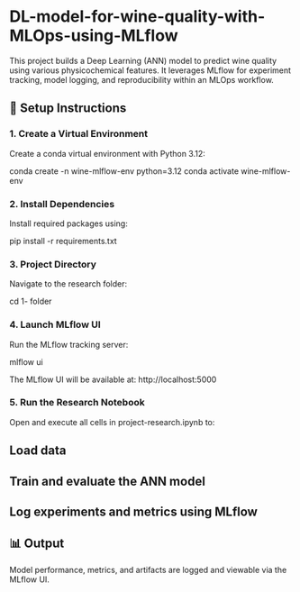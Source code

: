 # DL-model-for-wine-quality-with-MLOps-using-MLflow

This project builds a Deep Learning (ANN) model to predict wine quality using various physicochemical features. It leverages MLflow for experiment tracking, model logging, and reproducibility within an MLOps workflow.

## 🔧 Setup Instructions

### 1. Create a Virtual Environment

Create a conda virtual environment with Python 3.12:

conda create -n wine-mlflow-env python=3.12
conda activate wine-mlflow-env

### 2. Install Dependencies

Install required packages using:

pip install -r requirements.txt

### 3. Project Directory

Navigate to the research folder:

cd 1- folder

### 4. Launch MLflow UI

Run the MLflow tracking server:

mlflow ui

The MLflow UI will be available at: http://localhost:5000

### 5. Run the Research Notebook

Open and execute all cells in project-research.ipynb to:

## Load data

## Train and evaluate the ANN model

## Log experiments and metrics using MLflow

## 📊 Output

Model performance, metrics, and artifacts are logged and viewable via the MLflow UI.


